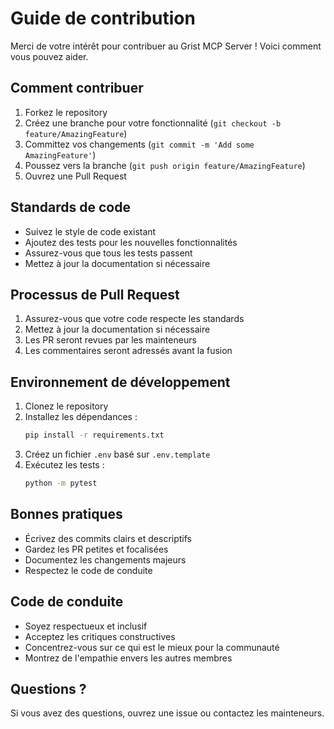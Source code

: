 # Guide de contribution

Merci de votre intérêt pour contribuer au Grist MCP Server ! Voici comment vous pouvez aider.

## Comment contribuer

1. Forkez le repository
2. Créez une branche pour votre fonctionnalité (`git checkout -b feature/AmazingFeature`)
3. Committez vos changements (`git commit -m 'Add some AmazingFeature'`)
4. Poussez vers la branche (`git push origin feature/AmazingFeature`)
5. Ouvrez une Pull Request

## Standards de code

- Suivez le style de code existant
- Ajoutez des tests pour les nouvelles fonctionnalités
- Assurez-vous que tous les tests passent
- Mettez à jour la documentation si nécessaire

## Processus de Pull Request

1. Assurez-vous que votre code respecte les standards
2. Mettez à jour la documentation si nécessaire
3. Les PR seront revues par les mainteneurs
4. Les commentaires seront adressés avant la fusion

## Environnement de développement

1. Clonez le repository
2. Installez les dépendances :
   ```bash
   pip install -r requirements.txt
   ```
3. Créez un fichier `.env` basé sur `.env.template`
4. Exécutez les tests :
   ```bash
   python -m pytest
   ```

## Bonnes pratiques

- Écrivez des commits clairs et descriptifs
- Gardez les PR petites et focalisées
- Documentez les changements majeurs
- Respectez le code de conduite

## Code de conduite

- Soyez respectueux et inclusif
- Acceptez les critiques constructives
- Concentrez-vous sur ce qui est le mieux pour la communauté
- Montrez de l'empathie envers les autres membres

## Questions ?

Si vous avez des questions, ouvrez une issue ou contactez les mainteneurs. 
